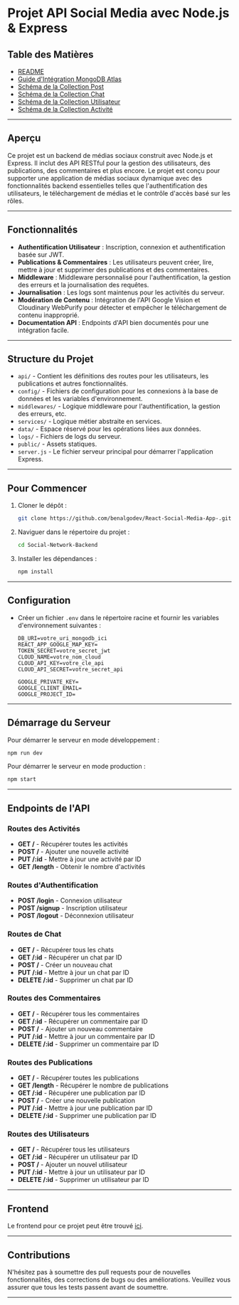 # Projet API Social Media avec Node.js & Express

## Table des Matières

- [README](README.md)
- [Guide d'Intégration MongoDB Atlas](DATABASE.md)
- [Schéma de la Collection Post](POST.md)
- [Schéma de la Collection Chat](CHAT.md)
- [Schéma de la Collection Utilisateur](USER.md)
- [Schéma de la Collection Activité](ACTIVTY.md)

---

## Aperçu

Ce projet est un backend de médias sociaux construit avec Node.js et Express. Il inclut des API RESTful pour la gestion des utilisateurs, des publications, des commentaires et plus encore. Le projet est conçu pour supporter une application de médias sociaux dynamique avec des fonctionnalités backend essentielles telles que l'authentification des utilisateurs, le téléchargement de médias et le contrôle d'accès basé sur les rôles.

---

## Fonctionnalités

- **Authentification Utilisateur** : Inscription, connexion et authentification basée sur JWT.
- **Publications & Commentaires** : Les utilisateurs peuvent créer, lire, mettre à jour et supprimer des publications et des commentaires.
- **Middleware** : Middleware personnalisé pour l'authentification, la gestion des erreurs et la journalisation des requêtes.
- **Journalisation** : Les logs sont maintenus pour les activités du serveur.
- **Modération de Contenu** : Intégration de l'API Google Vision et Cloudinary WebPurify pour détecter et empêcher le téléchargement de contenu inapproprié.
- **Documentation API** : Endpoints d'API bien documentés pour une intégration facile.

---

## Structure du Projet

- `api/` - Contient les définitions des routes pour les utilisateurs, les publications et autres fonctionnalités.
- `config/` - Fichiers de configuration pour les connexions à la base de données et les variables d'environnement.
- `middlewares/` - Logique middleware pour l'authentification, la gestion des erreurs, etc.
- `services/` - Logique métier abstraite en services.
- `data/` - Espace réservé pour les opérations liées aux données.
- `logs/` - Fichiers de logs du serveur.
- `public/` - Assets statiques.
- `server.js` - Le fichier serveur principal pour démarrer l'application Express.

---

## Pour Commencer

1. Cloner le dépôt :

   ```sh
   git clone https://github.com/benalgodev/React-Social-Media-App-.git
   ```

2. Naviguer dans le répertoire du projet :

   ```sh
   cd Social-Network-Backend
   ```

3. Installer les dépendances :
   ```sh
   npm install
   ```

---

## Configuration

- Créer un fichier `.env` dans le répertoire racine et fournir les variables d'environnement suivantes :

  ```env
  DB_URI=votre_uri_mongodb_ici
  REACT_APP_GOOGLE_MAP_KEY=
  TOKEN_SECRET=votre_secret_jwt
  CLOUD_NAME=votre_nom_cloud
  CLOUD_API_KEY=votre_cle_api
  CLOUD_API_SECRET=votre_secret_api
  
  GOOGLE_PRIVATE_KEY=
  GOOGLE_CLIENT_EMAIL=
  GOOGLE_PROJECT_ID=
  ```

---

## Démarrage du Serveur

Pour démarrer le serveur en mode développement :

```sh
npm run dev
```

Pour démarrer le serveur en mode production :

```sh
npm start
```

---

## Endpoints de l'API

### Routes des Activités

- **GET /** - Récupérer toutes les activités
- **POST /** - Ajouter une nouvelle activité
- **PUT /:id** - Mettre à jour une activité par ID
- **GET /length** - Obtenir le nombre d'activités

### Routes d'Authentification

- **POST /login** - Connexion utilisateur
- **POST /signup** - Inscription utilisateur
- **POST /logout** - Déconnexion utilisateur

### Routes de Chat

- **GET /** - Récupérer tous les chats
- **GET /:id** - Récupérer un chat par ID
- **POST /** - Créer un nouveau chat
- **PUT /:id** - Mettre à jour un chat par ID
- **DELETE /:id** - Supprimer un chat par ID

### Routes des Commentaires

- **GET /** - Récupérer tous les commentaires
- **GET /:id** - Récupérer un commentaire par ID
- **POST /** - Ajouter un nouveau commentaire
- **PUT /:id** - Mettre à jour un commentaire par ID
- **DELETE /:id** - Supprimer un commentaire par ID

### Routes des Publications

- **GET /** - Récupérer toutes les publications
- **GET /length** - Récupérer le nombre de publications
- **GET /:id** - Récupérer une publication par ID
- **POST /** - Créer une nouvelle publication
- **PUT /:id** - Mettre à jour une publication par ID
- **DELETE /:id** - Supprimer une publication par ID

### Routes des Utilisateurs

- **GET /** - Récupérer tous les utilisateurs
- **GET /:id** - Récupérer un utilisateur par ID
- **POST /** - Ajouter un nouvel utilisateur
- **PUT /:id** - Mettre à jour un utilisateur par ID
- **DELETE /:id** - Supprimer un utilisateur par ID

---

## Frontend

Le frontend pour ce projet peut être trouvé [ici](https://github.com/benalgodev/React-Social-Media-App-).

---

## Contributions

N'hésitez pas à soumettre des pull requests pour de nouvelles fonctionnalités, des corrections de bugs ou des améliorations. Veuillez vous assurer que tous les tests passent avant de soumettre.

---


